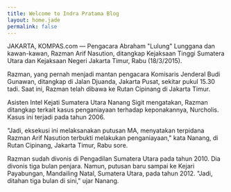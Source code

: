 ```yaml
---
title: Welcome to Indra Pratama Blog
layout: home.jade
permalink: false
---
```

JAKARTA, KOMPAS.com — Pengacara Abraham "Lulung" Lunggana dan kawan-kawan, Razman Arif Nasution, ditangkap Kejaksaan Tinggi Sumatera Utara dan Kejaksaan Negeri Jakarta Timur, Rabu (18/3/2015).

Razman, yang pernah menjadi mantan pengacara Komisaris Jenderal Budi Gunawan, ditangkap di Jalan Djuanda, Jakarta Pusat, sekitar pukul 15.30 tadi. Saat ini, Razman telah dibawa ke Rutan Cipinang di Jakarta Timur.

Asisten Intel Kejati Sumatera Utara Nanang Sigit mengatakan, Razman ditangkap terkait kasus penganiayaan terhadap keponakannya, Nurcholis. Kasus ini terjadi pada tahun 2006.

"Jadi, eksekusi ini melaksanakan putusan MA, menyatakan terpidana Razman Arif Nasution terbukti melakukan penganiayaan," kata Nanang, di Rutan Cipinang, Jakarta Timur, Rabu sore.

Razman sudah divonis di Pengadilan Sumatera Utara pada tahun 2010. Dia divonis tiga bulan penjara. Namun, putusan baru sampai ke Kejari Payabungan, Mandailing Natal, Sumatera Utara, pada tahun 2012. "Jadi, ditahan tiga bulan di sini," ujar Nanang.
